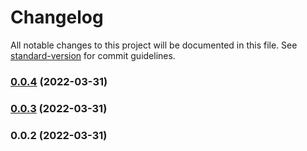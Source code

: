 # Changelog

All notable changes to this project will be documented in this file. See [standard-version](https://github.com/conventional-changelog/standard-version) for commit guidelines.

### [0.0.4](https://github.com/oamr-abdelaziz/NewsFeed-ReactNative/compare/v0.0.3...v0.0.4) (2022-03-31)

### [0.0.3](https://github.com/oamr-abdelaziz/NewsFeed-ReactNative/compare/v0.0.2...v0.0.3) (2022-03-31)

### 0.0.2 (2022-03-31)
